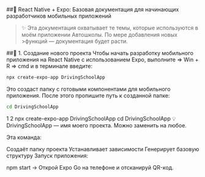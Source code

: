 ##📱 React Native + Expo: Базовая документация
для начинающих разработчиков мобильных приложений

>✨ Эта документация охватывает те темы, которые используются в моём приложении Автошколы. По мере добавления новых >функций — документация будет расти. 

##🚀 1. Создание нового проекта
Чтобы начать разработку мобильного приложения на React Native с использованием Expo, выполните => Win + R => cmd и в терминале введите:

```bash
npx create-expo-app DrivingSchoolApp
```
Это создаст папку с готовыми компонентами для мобильного приложения.
После этого пропишите путь к созданной папке:
```bash
cd DrivingSchoolApp
```

1
2
npx create-expo-app DrivingSchoolApp
cd DrivingSchoolApp
💡 DrivingSchoolApp — имя моего проекта. Можно заменить на любое. 

Эта команда:

Создаёт папку проекта
Устанавливает зависимости
Генерирует базовую структуру
Запуск приложения:

npm start
→ Открой Expo Go на телефоне и отсканируй QR-код.

